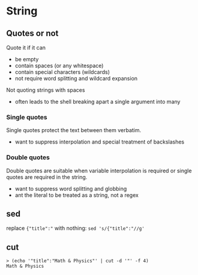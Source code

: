 # String

## Quotes or not
Quote it if it can 
- be empty
- contain spaces (or any whitespace)
- contain special characters (wildcards)
- not require word splitting and wildcard expansion

Not quoting strings with spaces 
- often leads to the shell breaking apart a single argument into many

### Single quotes
Single quotes protect the text between them verbatim.
- want to suppress interpolation and special treatment of backslashes

### Double quotes
Double quotes are suitable when variable interpolation is required or single quotes are required in the string.
- want to suppress word splitting and globbing
- ant the literal to be treated as a string, not a regex

## sed
replace `{"title":"` with nothing: `sed 's/{"title":"//g'`

## cut
```
> (echo '"title":"Math & Physics"' | cut -d '"' -f 4)
Math & Physics
```

